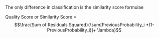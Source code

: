 The only difference in classification is the similarity score formulae

Quality Score or Similarity Score = $$\frac{Sum of Residuals Squared}{\sum[PreviousProbability_i *(1-PreviousProbability_i)]+ \lambda}$$